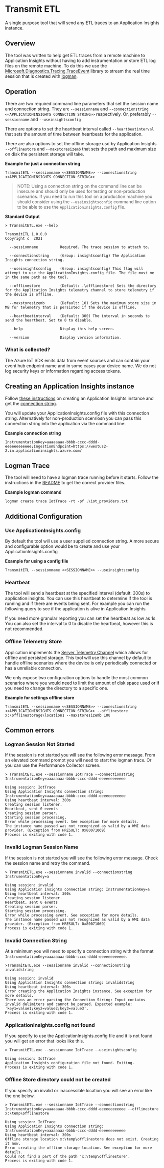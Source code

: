 # Transmit ETL
A single purpose tool that will send any ETL traces to an Application Insights instance.

## Overview
The tool was written to help get ETL traces from a remote machine to Application Insights without having to add instrumentation or store ETL log files on the remote machine. To do this we use the [Microsoft.Diagnostics.Tracing.TraceEvent](https://github.com/microsoft/perfview/blob/7bc1b55ebf6773f8afcdf46a96d2e9ccc763aeee/documentation/TraceEvent/TraceEventLibrary.md) library to stream the real time session that is created with [logman](https://docs.microsoft.com/en-us/windows-server/administration/windows-commands/logman-create-trace).

## Operation
There are two required command line parameters that set the session name and connection string. They are `--sessionname` and `--connectionstring <<APPLICATIONINSIGHTS CONNECTION STRING>>` respectively. Or, preferably `--sessionname` and `--useinsightsconfig`

There are options to set the heartbeat interval called `--heartbeatinterval` that sets the amount of time between heartbeats for the application.

There are also options to set the offline storage usd by Application Insights `--offlinestore` and `--maxstoresizemb` that sets the path and maximum size on disk the persistent storage will take.

**Example for just a connection string**
```
TransmitETL --sessionname <<SESSIONNAME>> --connectionstring <<APPLICATIONINSIGHTS CONNECTION STRING>>
```
> NOTE: Using a connection string on the command line can be insecure and should only be used for testing or non-production scenarios. If you need to run this tool on a production machine you should consider using the `--useinsightsconfig` command line option to be able to use the `ApplicationInsights.config` file.

**Standard Output**
```
> TransmitETL.exe --help

TransmitETL 1.0.0.0
Copyright c  2021

  --sessionname          Required. The trace session to attach to.

  --connectionstring     (Group: insightsconfig) The Application Insights connection string.

  --useinsightsconfig    (Group: insightsconfig) This flag will attempt to use the ApplicationInsights.config file. The file must me in the same path as the tool.

  --offlinestore         (Default: .\offlinestore) Sets the directory for the Application Insights telemetry channel to store telemetry if the device is offline.

  --maxstoresizemb       (Default: 10) Sets the maximum store size in MB for telemetry that is persisted if the device is offline.

  --heartbeatinterval    (Default: 300) The interval in seconds to send the heartbeat. Set to 0 to disable.

  --help                 Display this help screen.

  --version              Display version information.
```

### What is collected?
The Azure IoT SDK emits data from event sources and can contain your event hub endpoint name and in some cases your device name. We do not log security keys or information regarding access tokens.

## Creating an Application Insights instance
Follow [these instructions](https://docs.microsoft.com/en-us/azure/azure-monitor/app/create-new-resource) on creating an Application Insights instance and get the [connection string](https://docs.microsoft.com/en-us/azure/azure-monitor/app/sdk-connection-string?tabs=net).

You will update your ApplicationInsights.config file with this connection string. Alternatively for non-production scenriosn you can pass this connection string into the application via the command line.

**Example connection string**
```
InstrumentationKey=aaaaaaaa-bbbb-cccc-dddd-eeeeeeeeeeee;IngestionEndpoint=https://westus2-2.in.applicationinsights.azure.com/
```

## Logman Trace

The tool will need to have a logman trace running before it starts. Follow the instructions in the [README](../README.md) to get the correct provider files.

**Example logman command**
```
logman create trace IotTrace -rt -pf .\iot_providers.txt
```

## Additional Configuration

### Use ApplicationInsights.config
By default the tool will use a user supplied connection string. A more secure and configurable option would be to create and use your ApplicationInsights.config


**Example for using a config file**
```
TransmitETL --sessionname <<SESSIONNAME>> --useinsightsconfig
```

### Heartbeat
The tool will send a heartbeat at the specified interval (default: 300s) to application insights. You can use this heartbeat to determine if the tool is running and if there are events being sent. For example you can run the following query to see if the application is alive in Application Insights.

If you need more granular reporting you can set the heartbeat as low as 1s. You can also set the interval to 0 to disable the heartbeat, however this is not recommended.

### Offline Telemetry Store
Application implements the [Server Telemetry Channel](https://docs.microsoft.com/en-us/azure/azure-monitor/app/telemetry-channels#operational-details-of-servertelemetrychannel) which allows for offline and persisted storage. This tool will use this channel by default to handle offline scenarios where the device is only periodically connected or has a unreliable connection.

We only expose two configuration options to handle the most common scenarios where you would need to limit the amount of disk space used or if you need to change the directory to a specific one.

**Example for settings offline store**
```
TransmitETL --sessionname <<SESSIONNAME>> --connectionstring <<APPLICATIONINSIGHTS CONNECTION STRING>> --offlinestore x:\offlinestorage\location1 --maxstoresizemb 100
```

## Common errors

### Logman Session Not Started

If the session is not started you will see the following error message. From an elevated command prompt you will need to start the logman trace. Or you can use the Performance Collector screen.

```
> TransmitETL.exe --sessionname IotTrace --connectionstring InstrumentationKey=aaaaaaaa-bbbb-cccc-dddd-eeeeeeeeeeee

Using session: IotTrace
Using Application Insights connection string: InstrumentationKey=aaaaaaaa-bbbb-cccc-dddd-eeeeeeeeeeee
Using heartbeat interval: 300s
Creating session listener.
Heartbeat, sent 0 events
Creating session parser.
Starting session processing.
Error while processing event. See exception for more details.
The instance name passed was not recognized as valid by a WMI data provider. (Exception from HRESULT: 0x80071069)
Process is exiting with code 1.
```

### Invalid Logman Session Name

If the session is not started you will see the following error message. Check the session name and retry the command.

```
> TransmitETL.exe --sessionname invalid --connectionstring InstrumentationKey=a

Using session: invalid
Using Application Insights connection string: InstrumentationKey=a
Using heartbeat interval: 300s
Creating session listener.
Heartbeat, sent 0 events
Creating session parser.
Starting session processing.
Error while processing event. See exception for more details.
The instance name passed was not recognized as valid by a WMI data provider. (Exception from HRESULT: 0x80071069)
Process is exiting with code 1.
```

### Invalid Connection String

At a minimum you will need to specify a connection string with the format `InstrumentationKey=aaaaaaaa-bbbb-cccc-dddd-eeeeeeeeeeee`.

```
>TransmitETL.exe --sessionname invalid --connectionstring invalidstring

Using session: invalid
Using Application Insights connection string: invalidstring
Using heartbeat interval: 300s
Error creating the Application Insights instance. See exception for more details.
There was an error parsing the Connection String: Input contains invalid delimiters and cannot be parsed. Expected example: 'key1=value1;key2=value2;key3=value3'.
Process is exiting with code 1.
```
### ApplicationInsights.config not found

If you specify to use the ApplicationInsights.config file and it is not found you will get an error that looks like this.

```
> TransmitETL.exe --sessionname IotTrace --useinsightsconfig

Using session: IotTrace
Application Insights configuration file not found. Exiting.
Process is exiting with code 1.
```

### Offline Store directory could not be created

If you specify an invalid or inaccessible location you will see an error like the one below.

```
> TransmitETL.exe --sessionname IotTrace --connectionstring InstrumentationKey=aaaaaaaa-bbbb-cccc-dddd-eeeeeeeeeeee --offlinestore x:\temp\offlinestore

Using session: IotTrace
Using Application Insights connection string: InstrumentationKey=aaaaaaaa-bbbb-cccc-dddd-eeeeeeeeeeee
Using heartbeat interval: 300s
Offline storage location x:\temp\offlinestore does not exist. Creating it now.
Error creating the offline storage location. See exception for more details.
Could not find a part of the path 'x:\temp\offlinestore'.
Process is exiting with code 1.
```